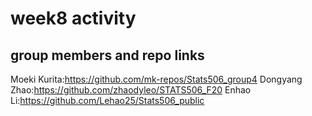 # week8 activity
## group members and repo links
Moeki Kurita:https://github.com/mk-repos/Stats506_group4
Dongyang Zhao:https://github.com/zhaodyleo/STATS506_F20
Enhao Li:https://github.com/Lehao25/Stats506_public
